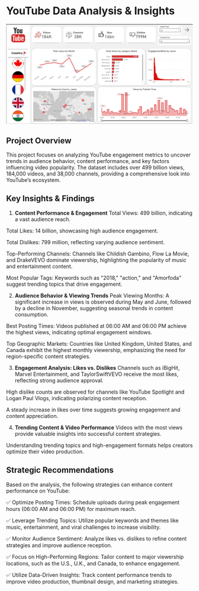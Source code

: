 # YouTube Data Analysis & Insights
![Youtube_Trending](youtubeHome.png)
## Project Overview
This project focuses on analyzing YouTube engagement metrics to uncover trends in audience behavior, content performance, and key factors influencing video popularity. 
The dataset includes over 499 billion views, 184,000 videos, and 38,000 channels, providing a comprehensive look into YouTube’s ecosystem.

## Key Insights & Findings
1. **Content Performance & Engagement**
Total Views: 499 billion, indicating a vast audience reach.

Total Likes: 14 billion, showcasing high audience engagement.

Total Dislikes: 799 million, reflecting varying audience sentiment.

Top-Performing Channels: Channels like Childish Gambino, Flow La Movie, and DrakeVEVO dominate viewership, highlighting the popularity of music and entertainment content.

Most Popular Tags: Keywords such as "2018," "action," and "Amorfoda" suggest trending topics that drive engagement.

2. **Audience Behavior & Viewing Trends**
Peak Viewing Months: A significant increase in views is observed during May and June, followed by a decline in November, suggesting seasonal trends in content consumption.

Best Posting Times: Videos published at 06:00 AM and 06:00 PM achieve the highest views, indicating optimal engagement windows.

Top Geographic Markets: Countries like United Kingdom, United States, and Canada exhibit the highest monthly viewership, emphasizing the need for region-specific content strategies.

3. **Engagement Analysis: Likes vs. Dislikes**
Channels such as iBigHit, Marvel Entertainment, and TaylorSwiftVEVO receive the most likes, reflecting strong audience approval.

High dislike counts are observed for channels like YouTube Spotlight and Logan Paul Vlogs, indicating polarizing content reception.

A steady increase in likes over time suggests growing engagement and content appreciation.

4. **Trending Content & Video Performance**
Videos with the most views provide valuable insights into successful content strategies.

Understanding trending topics and high-engagement formats helps creators optimize their video production.

## Strategic Recommendations
Based on the analysis, the following strategies can enhance content performance on YouTube:

✅ Optimize Posting Times: Schedule uploads during peak engagement hours (06:00 AM and 06:00 PM) for maximum reach.

✅ Leverage Trending Topics: Utilize popular keywords and themes like music, entertainment, and viral challenges to increase visibility.

✅ Monitor Audience Sentiment: Analyze likes vs. dislikes to refine content strategies and improve audience reception.

✅ Focus on High-Performing Regions: Tailor content to major viewership locations, such as the U.S., U.K., and Canada, to enhance engagement.

✅ Utilize Data-Driven Insights: Track content performance trends to improve video production, thumbnail design, and marketing strategies.

